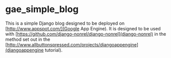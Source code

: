 gae_simple_blog
===============

This is a simple Django blog designed to be deployed on [http://www.appspot.com/](Google App Engine). It is designed to be used with [https://github.com/django-nonrel/django-nonrel](django-nonrel) in the method set out in the [http://www.allbuttonspressed.com/projects/djangoappengine](djangoappengine tutorial).

